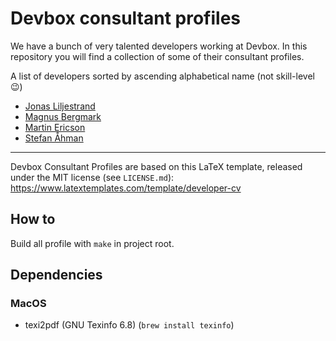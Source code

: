 # Devbox consultant profiles

We have a bunch of very talented developers working at Devbox. In this repository you will find a collection of some of their consultant profiles.

A list of developers sorted by ascending alphabetical name (not skill-level 😉)

* [Jonas Liljestrand](jonas/Devbox_JonasLiljestrand_profile.pdf)
* [Magnus Bergmark](mange/Devbox_MagnusBergmark_profile.pdf)
* [Martin Ericson](martin/Devbox_MartinEricson_profile.pdf)
* [Stefan Åhman](stefan/Devbox_StefanAhman_profile.pdf)

---

Devbox Consultant Profiles are based on this LaTeX template, released under the MIT license (see
`LICENSE.md`): https://www.latextemplates.com/template/developer-cv

## How to

Build all profile with `make` in project root.

## Dependencies

### MacOS

* texi2pdf (GNU Texinfo 6.8) (`brew install texinfo`)
